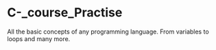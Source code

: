 # C-_course_Practise
All the basic concepts of any programming language. From variables to loops and many more.
